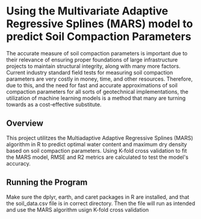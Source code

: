 # Using the Multivariate Adaptive Regressive Splines (MARS) model to predict Soil Compaction Parameters

The accurate measure of soil compaction parameters is important due to their relevance of ensuring proper foundations of large infrastructure projects to maintain structural integrity, along with many more factors. Current industry standard field tests for measuring soil compaction parameters are very costly in money, time, and other resources. Therefore, due to this, and the need for fast and accurate approximations of soil compaction parameters for all sorts of geotechnical implementations, the utilization of machine learning models is a method that many are turning towards as a cost-effective substitute.

## Overview
This project utilitzes the Multiadaptive Adaptive Regressive Splines (MARS) algorithm in R to predict optimal water content and maximum dry density based on soil compaction parameters. Using K-fold cross validation to fit the MARS model, RMSE and R2 metrics are calculated to test the model's accuracy. 

## Running the Program

Make sure the dplyr, earth, and caret packages in R are installed, and that the soil_data.csv file is in correct directory. Then the file will run as intended and use the MARS algorithm usign K-fold cross validation
